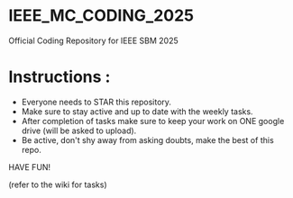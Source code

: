# IEEE_MC_CODING_2025
Official Coding Repository for IEEE SBM 2025
# Instructions :
 - Everyone needs to STAR this repository. 
 - Make sure to stay active and up to date with the weekly tasks.
 - After completion of tasks make sure to keep your work on ONE google drive (will be asked to upload).
 - Be active, don't shy away from asking doubts, make the best of this repo.
	
  HAVE FUN!

(refer to the wiki for tasks)
